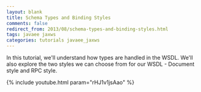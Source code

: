 ```yaml
---           
layout: blank
title: Schema Types and Binding Styles
comments: false
redirect_from: 2013/08/schema-types-and-binding-styles.html
tags: javaee jaxws
categories: tutorials javaee_jaxws
---
```


In this tutorial, we'll understand how types are handled in the WSDL. We'll also explore the two styles we can choose from for our WSDL - Document style and RPC style. 

{% include youtube.html param="rHJ1v1jsAao" %}